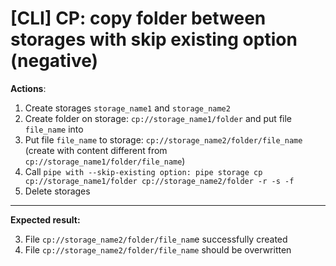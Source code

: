 # [CLI] CP: copy folder between storages with skip existing option (negative)

**Actions**:
1.  Create storages `storage_name1` and `storage_name2`
2.  Create folder on storage: `cp://storage_name1/folder` and put file `file_name` into
3.  Put file `file_name` to storage: `cp://storage_name2/folder/file_name` (create with content different from `cp://storage_name1/folder/file_name`)
4.	Call `pipe with --skip-existing option: pipe storage cp cp://storage_name1/folder cp://storage_name2/folder -r -s -f`
5.  Delete storages

***
**Expected result:**

3.	File `cp://storage_name2/folder/file_nam`e successfully created
4.	File `cp://storage_name2/folder/file_name` should be overwritten